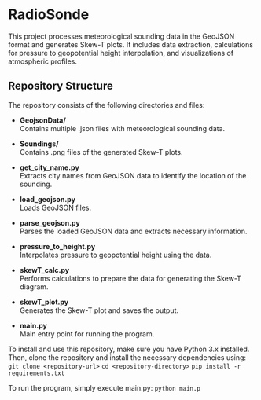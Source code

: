 # RadioSonde
This project processes meteorological sounding data in the GeoJSON format and generates Skew-T plots. It includes data extraction, calculations for pressure to geopotential height interpolation, and visualizations of atmospheric profiles.

## Repository Structure
The repository consists of the following directories and files:<br>
- **GeojsonData/**  
  Contains multiple .json files with meteorological sounding data.
  
- **Soundings/**  
  Contains .png files of the generated Skew-T plots.

- **get_city_name.py**  
  Extracts city names from GeoJSON data to identify the location of the sounding.

- **load_geojson.py**  
  Loads GeoJSON files.

- **parse_geojson.py**  
  Parses the loaded GeoJSON data and extracts necessary information.

- **pressure_to_height.py**  
  Interpolates pressure to geopotential height using the data.

- **skewT_calc.py**  
  Performs calculations to prepare the data for generating the Skew-T diagram.

- **skewT_plot.py**  
  Generates the Skew-T plot and saves the output.

- **main.py**  
  Main entry point for running the program.


To install and use this repository, make sure you have Python 3.x installed. Then, clone the repository and install the necessary dependencies using:
```git clone <repository-url>```
```cd <repository-directory>```
```pip install -r requirements.txt```

To run the program, simply execute main.py:
```python main.p```
